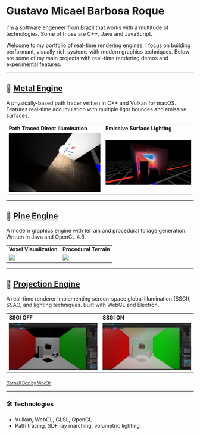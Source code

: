 # Gustavo Micael Barbosa Roque 

I'm a software engeneer from Brazil that works with a multitude of technologies. Some of those are C++, Java and JavaScript. 

Welcome to my portfolio of real-time rendering engines. I focus on building performant, visually rich systems with modern graphics techniques. Below are some of my main projects with real-time rendering demos and experimental features.

---

## 🚀 [Metal Engine](https://github.com/FacoBackup/metal-engine)
A physically-based path tracer written in C++ and Vulkan for macOS. Features real-time accumulation with multiple light bounces and emissive surfaces.

<table>
  <tr>
    <td><strong>Path Traced Direct Illumination</strong></td>
    <td><strong>Emissive Surface Lighting</strong></td>
  </tr>
  <tr>
    <td><img src="https://github.com/FacoBackup/metal-engine/blob/main/samples/Screenshot%202025-01-25%20at%2012.17.32.png" width="100%"/></td>
    <td><img src="https://github.com/FacoBackup/metal-engine/blob/main/samples/Screenshot%202025-01-25%20at%2012.12.46.png" width="100%"/></td>
  </tr>
</table>

---

## 🌲 [Pine Engine](https://github.com/FacoBackup/pine-engine)
A modern graphics engine with terrain and procedural foliage generation. Written in Java and OpenGL 4.6.

<table>
  <tr>
    <td><strong>Voxel Visualization</strong></td>
    <td><strong>Procedural Terrain</strong></td>
  </tr>
  <tr>
    <td><img src="https://github.com/user-attachments/assets/17ad78aa-e797-4e8e-819e-c19ef926f438" width="100%"/></td>
    <td><img src="https://github.com/user-attachments/assets/b9e1aa10-ce4e-4695-86b3-44874a0515a8" width="100%"/></td>
  </tr>
</table>

---

## 🎯 [Projection Engine](https://github.com/projection-engine)
A real-time renderer implementing screen-space global illumination (SSGI), SSAO, and lighting techniques. Built with WebGL and Electron.

<table>
  <tr>
    <td><strong>SSGI OFF</strong></td>
    <td><strong>SSGI ON</strong></td>
  </tr>
  <tr>
    <td><img src="https://github.com/projection-engine/.github/blob/main/SSGI_BEFORE.png?raw=true" width="100%"/></td>
    <td><img src="https://github.com/projection-engine/.github/blob/main/SSGI%20+%20SSAO.png?raw=true" width="100%"/></td>
  </tr>
</table>

<sub><a href="https://github.com/Vinc3r/cornellBox">Cornell Box by Vinc3r</a></sub>

---

### 🛠️ Technologies
- Vulkan, WebGL, GLSL, OpenGL
- Path tracing, SDF ray marching, volumetric lighting
